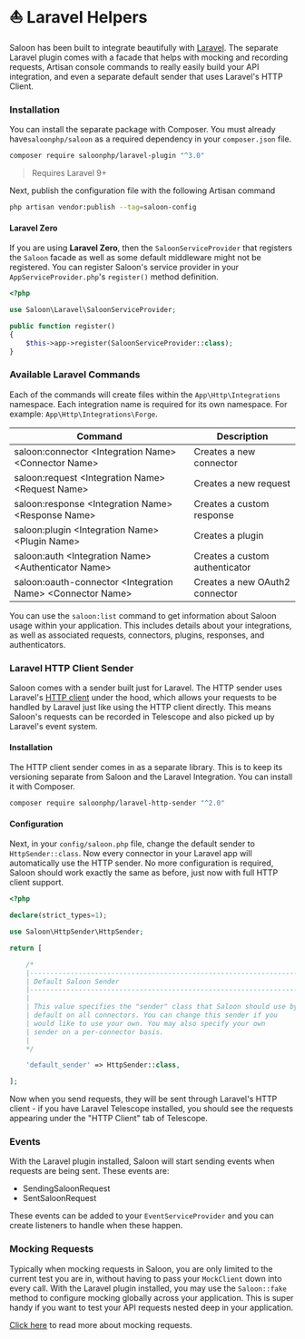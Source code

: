 # ⛵ Laravel Helpers

Saloon has been built to integrate beautifully with [Laravel](https://laravel.com). The separate Laravel plugin comes with a facade that helps with mocking and recording requests, Artisan console commands to really easily build your API integration, and even a separate default sender that uses Laravel's HTTP Client.

### Installation

You can install the separate package with Composer. You must already have`saloonphp/saloon` as a required dependency in your `composer.json` file.

```bash
composer require saloonphp/laravel-plugin "^3.0"
```

> Requires Laravel 9+

Next, publish the configuration file with the following Artisan command

```bash
php artisan vendor:publish --tag=saloon-config
```

#### Laravel Zero

If you are using **Laravel Zero**, then the `SaloonServiceProvider` that registers the `Saloon` facade as well as some default middleware might not be registered. You can register Saloon's service provider in your `AppServiceProvider.php`'s `register()` method definition.

```php
<?php

use Saloon\Laravel\SaloonServiceProvider;

public function register()
{
    $this->app->register(SaloonServiceProvider::class);
}
```

### Available Laravel Commands

Each of the commands will create files within the `App\Http\Integrations` namespace. Each integration name is required for its own namespace. For example: `App\Http\Integrations\Forge`.

| Command                                                      | Description                    |
| ------------------------------------------------------------ | ------------------------------ |
| saloon:connector \<Integration Name> \<Connector Name>       | Creates a new connector        |
| saloon:request \<Integration Name> \<Request Name>           | Creates a new request          |
| saloon:response \<Integration Name> \<Response Name>         | Creates a custom response      |
| saloon:plugin \<Integration Name> \<Plugin Name>             | Creates a plugin               |
| saloon:auth \<Integration Name> \<Authenticator Name>        | Creates a custom authenticator |
| saloon:oauth-connector \<Integration Name> \<Connector Name> | Creates a new OAuth2 connector |

You can use the `saloon:list` command to get information about Saloon usage within your application. This includes details about your integrations, as well as associated requests, connectors, plugins, responses, and authenticators.

### Laravel HTTP Client Sender

Saloon comes with a sender built just for Laravel. The HTTP sender uses Laravel's [HTTP client](https://laravel.com/docs/9.x/http-client#main-content) under the hood, which allows your requests to be handled by Laravel just like using the HTTP client directly. This means Saloon's requests can be recorded in Telescope and also picked up by Laravel's event system.

#### Installation

The HTTP client sender comes in as a separate library. This is to keep its versioning separate from Saloon and the Laravel Integration. You can install it with Composer.

```bash
composer require saloonphp/laravel-http-sender "^2.0"
```

#### Configuration

Next, in your `config/saloon.php` file, change the default sender to `HttpSender::class`. Now every connector in your Laravel app will automatically use the HTTP sender. No more configuration is required, Saloon should work exactly the same as before, just now with full HTTP client support.

```php
<?php

declare(strict_types=1);

use Saloon\HttpSender\HttpSender;

return [

    /*
    |--------------------------------------------------------------------------
    | Default Saloon Sender
    |--------------------------------------------------------------------------
    |
    | This value specifies the "sender" class that Saloon should use by
    | default on all connectors. You can change this sender if you
    | would like to use your own. You may also specify your own
    | sender on a per-connector basis.
    |
    */

    'default_sender' => HttpSender::class,

];
```

Now when you send requests, they will be sent through Laravel's HTTP client - if you have Laravel Telescope installed, you should see the requests appearing under the "HTTP Client" tab of Telescope.

### Events

With the Laravel plugin installed, Saloon will start sending events when requests are being sent. These events are:

* SendingSaloonRequest
* SentSaloonRequest

These events can be added to your `EventServiceProvider` and you can create listeners to handle when these happen.

### Mocking Requests

Typically when mocking requests in Saloon, you are only limited to the current test you are in, without having to pass your `MockClient` down into every call. With the Laravel plugin installed, you may use the `Saloon::fake` method to configure mocking globally across your application. This is super handy if you want to test your API requests nested deep in your application.

[Click here](../testing/manual-fake-responses.md) to read more about mocking requests.
